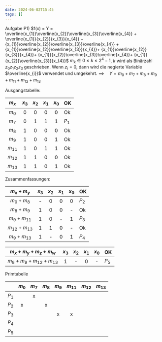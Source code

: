 ```yaml
---
date: 2024-06-02T15:45
tags: []
---
```

Aufgabe P1)
$f(x) = Y = \overline{x_{1}}\overline{x_{2}}\overline{x_{3}}\overline{x_{4}} + \overline{x_{1}}{x_{2}}{x_{3}}{x_{4}} + {x_{1}}\overline{x_{2}}\overline{x_{3}}\overline{x_{4}} + {x_{1}}\overline{x_{2}}\overline{x_{3}}{x_{4}}+ {x_{1}}\overline{x_{2}}{x_{3}}{x_{4}}+ {x_{1}}{x_{2}}\overline{x_{3}}\overline{x_{4}}+ {x_{1}}{x_{2}}\overline{x_{3}}{x_{4}}$
$m_{k} \in 0 \leq k \leq 2^4 - 1$, $k$ wird als Binärzahl $z_{0}z_{1}z_{2}z_{3}$ geschrieben. Wenn $z_i=0$, dann wird die negierte Variable $\overline{x_{i}}$ verwendet und umgekehrt. 
$\implies \quad Y = m_{0} + m_{7} + m_{8} + m_{9} + m_{11} + m_{12} + m_{13}$

Ausgangstabelle:

| $m_{x}$  | $x_3$ | $x_{2}$ | $x_{1}$ | $x_{0}$ | OK    |
|:--------:|:-----:|:-------:|:-------:|:-----:| ----- |
|  $m_{0}$   |   0   |    0    |    0    |   0   | Ok    |
| $m_{7}$  |   0   |    1    |    1    |   1   | $P_{1}$ |
| $m_{8}$  |   1   |    0    |    0    |   0   | Ok    |
| $m_{9}$  |   1   |    0    |    0    |   1   | Ok    |
| $m_{11}$ |   1   |    0    |    1    |   1   | Ok    |
| $m_{12}$ |   1   |    1    |    0    |   0   | Ok    |
| $m_{13}$ |   1   |    1    |    0    |   1   | Ok    | 

Zusammenfassungen:

|  $m_{x} + m_{y}$  | $x_3$ | $x_{2}$ | $x_{1}$ | $x_{0}$ | OK      |
|:-----------------:|:-----:|:-------:|:-------:|:-------:| ------- |
|  $m_{0} + m_{8}$  |   -   |    0    |    0    |    0    | $P_{2}$ |
|  $m_{8} + m_{9}$  |   1   |    0    |    0    |    -    | Ok      |
| $m_{9} + m_{11}$  |   1   |    0    |    -    |    1    | $P_{3}$ |
| $m_{12} + m_{13}$ |   1   |    1    |    0    |    -    | Ok      |
|  $m_{9}+m_{13}$   |   1   |    -    |    0    |    1    | $P_{4}$ | 

|  $m_{x} + m_{y} + m_{z} + m_{w}$  | $x_3$ | $x_{2}$ | $x_{1}$ | $x_{0}$ | OK      |
|:---------------------------------:|:-----:|:-------:|:-------:|:-------:| ------- |
| $m_{8} + m_{9} + m_{12} + m_{13}$ |   1   |    -    |    0    |    -    | $P_{5}$ |

Primtabelle

|         | $m_{0}$ | $m_{7}$ | $m_{8}$ | $m_{9}$ | $m_{11}$ | $m_{12}$ | $m_{13}$ |
|:-------:|:-------:|:-------:|:-------:|:-------:|:--------:|:--------:|:--------:|
| $P_{1}$ |         |    x    |         |         |          |          |          |
| $P_{2}$ |    x    |         |    x    |         |          |          |          |
| $P_{3}$ |         |         |         |    x    |    x     |          |          |
| $P_{4}$ |         |         |         |         |          |          |          |
| $P_{5}$ |         |         |         |         |          |          |          |
